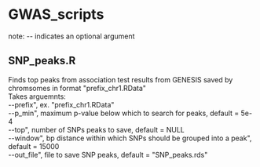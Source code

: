 # GWAS_scripts
note: -- indicates an optional argument

## SNP_peaks.R
Finds top peaks from association test results from GENESIS saved by chromsomes in format "prefix_chr1.RData"  
Takes arguemnts:  
--prefix", ex. "prefix_chr1.RData"  
--p_min", maximum p-value below which to search for peaks, default = 5e-4  
--top", number of SNPs peaks to save, default = NULL  
--window", bp distance within which SNPs should be grouped into a peak", default = 15000  
--out_file", file to save SNP peaks, default = "SNP_peaks.rds"  
